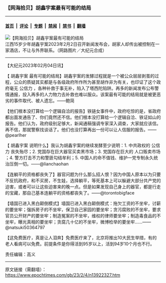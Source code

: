 ### 【网海拾贝】胡鑫宇案最有可能的结局

---

#### [首页](../../../..?n13922327) &nbsp;|&nbsp; [评论](../../../../../epoch-comment?n13922327) &nbsp;|&nbsp; [专题](../../../../../epoch-special?n13922327) &nbsp;|&nbsp; [禁闻](../../../../../epoch-news?n13922327) &nbsp;|&nbsp; [禁书](../../../../../books?n13922327) &nbsp;|&nbsp; [翻墙](https://github.com/gfw-breaker/nogfw/blob/master/README.md?n13922327)


<div><img alt="【网海拾贝】胡鑫宇案最有可能的结局" class="attachment-djy_600_400 size-djy_600_400 wp-post-image" src="https://i.epochtimes.com/assets/uploads/2023/02/id13922334-FotoJet-18-.jpeg"/>
<div class="caption">
 江西15岁少年胡鑫宇案2023年2月2日召开新闻发布会，胡家人却传出被控制在一家酒店，不让与外界联系。（网路图片／大纪元合成）
</div></div><hr/><div class="post_content" id="artbody" itemprop="articleBody">
 <!-- article content begin -->
 <p>
  【大纪元2023年02月04日讯】
 </p>
 <p>
  【
  <ok href="https://www.epochtimes.com/gb/tag/%E8%83%A1%E9%91%AB%E5%AE%87%E6%A1%88.html">
   胡鑫宇案
  </ok>
  最有可能的结局】胡鑫宇案的发酵过程就是一个被公众层层剥茧的过程，公众的质疑其实都是与各级政府所作所为甚至胡作非为有关，也印证了这个政府毫无
  <ok href="https://www.epochtimes.com/gb/tag/%E5%85%AC%E4%BF%A1%E5%8A%9B.html">
   公信力
  </ok>
  ，各种补救于事无补，陷入了塔西陀陷阱。再多的新闻发布公布警情通报，投入再多的人力物力去补救也难以服众。该案最有可能的结局就是被更恶劣的事件取代、被人遗忘。——鲍简
 </p>
 <p>
  【他们根本没打算给一个逻辑自洽的报告】铁链女事件中，政府吃惊的是，省政府都出面发通告了、你们竟然还不信。他们根本没打算给一个逻辑自洽、铁证如山的报告。他们认为，政府级别足够大，新闻通稿强调专家深入调查，大家就应该信。再不信，那就警察找谈话了。他们也没打算再出一份可以让人信服的报告。——@pearlher
 </p>
 <p>
  【
  <ok href="https://www.epochtimes.com/gb/tag/%E8%83%A1%E9%91%AB%E5%AE%87%E6%A1%88.html">
   胡鑫宇案
  </ok>
  说明什么】我认为胡鑫宇案的继续发酵至少说明：1. 中共政权的
  <ok href="https://www.epochtimes.com/gb/tag/%E5%85%AC%E4%BF%A1%E5%8A%9B.html">
   公信力
  </ok>
  丧失殆尽；2. 党国存在巨大器官买卖黑市场；3. 党国存在巨大的
  <ok href="https://www.epochtimes.com/gb/tag/%E4%BA%BA%E5%8F%A3%E8%B4%A9%E5%8D%96%E5%B8%82%E5%9C%BA.html">
   人口贩卖市场
  </ok>
  ；4. 警方打击不力和警匪勾结牟利；5. 中国人的命不值钱、维护一党专制永久统治压倒一切。——@lianchaohan
 </p>
 <p>
  【连躺平的资格都丧失了】器官问题为什么那么招人恨？因为中国人原本以为只要不反抗政府，和不买房，不生娃，选择躺平，等死基本上可以躲避大部分共产党的迫害，或者可以让这些迫害来的晚一点。但是如果发现自己身上的器官，都是行走的宝藏，那自己基本连躺平的资格都丧失了。——@torontobigface
 </p>
 <p>
  【墙国已进入黑白颠倒模式】墙国已进入黑白颠倒模式：拖欠工资的不坐牢，讨薪的要坐牢；强拆房子的不坐牢，保卫自己家园的要坐牢；贪污腐败的不坐牢，要求官员公开财产的要坐牢；制造冤案的不坐牢，维权的律师要坐牢；制造毒食品的不坐牢，曝光真相的要坐牢；贪腐几十亿的不坐牢，微博检举的要坐牢……——@natsuki50364797
 </p>
 <p>
  【这免费医疗，真是让人泪奔】免费医疗来了，北京将推出10大民生举措，有的老人看病可以免费。前提条件是你得活到95岁以上，活到94岁10个月也不行。
 </p>
 <p>
  责任编辑：高义
 </p>
 <!-- article content end -->
 <div id="below_article_ad">
 </div>
</div>


---

原文链接（需翻墙）：https://www.epochtimes.com/gb/23/2/4/n13922327.htm
